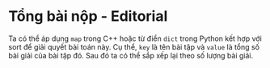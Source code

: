 # Tổng bài nộp - Editorial

Ta có thể áp dụng `map` trong C++ hoặc từ điển `dict` trong Python kết hợp với sort để giải quyết bài toán này. Cụ thể, `key` là tên bài tập và `value` là tổng số bài giải của bài tập đó. Sau đó ta có thể sắp xếp lại theo số lượng bài giải.
